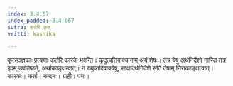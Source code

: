 ```yaml
---
index: 3.4.67
index_padded: 3.4.067
sutra: कर्तरि कृत्
vritti: kashika

---
```

कृत्सञ्ज्ञकाः प्रत्ययाः कर्तरि कारके भवन्ति। कृदुत्पत्तिवाक्यानाम् अयं शेषः। तत्र येषु अर्थनिर्देशो नास्ति तत्र इदम् उपतिष्ठते, अर्थाकाङ्क्षत्वात्। न ख्युन्नादिवाक्येषु, साक्षादर्थनिर्देशे सति तेषाम् निराकाङ्क्षत्वात्। कारकः। कर्ता। नन्दनः। ग्राही। पचः।